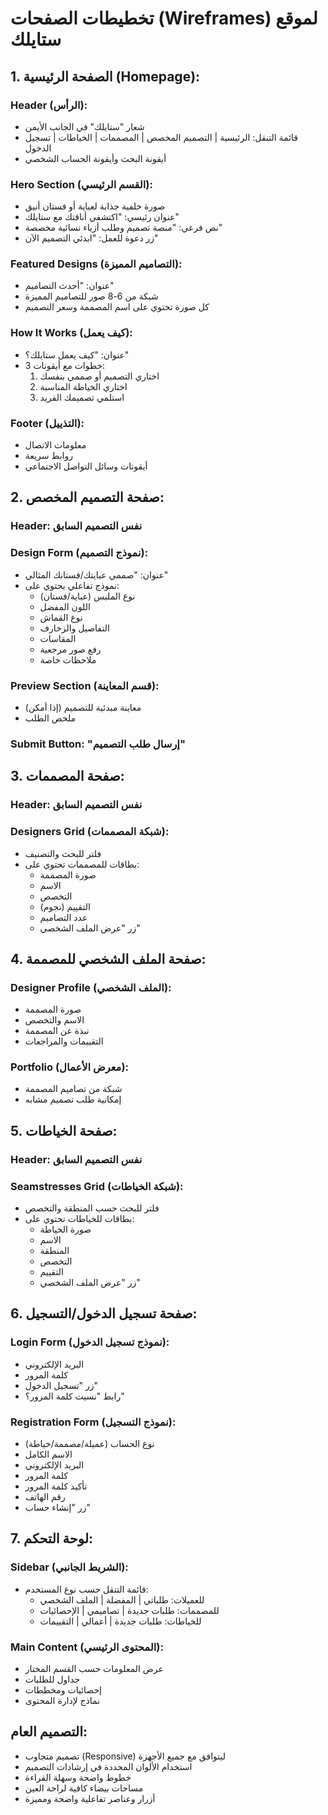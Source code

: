 # تخطيطات الصفحات (Wireframes) لموقع ستايلك

## 1. الصفحة الرئيسية (Homepage):

### Header (الرأس):
- شعار "ستايلك" في الجانب الأيمن
- قائمة التنقل: الرئيسية | التصميم المخصص | المصممات | الخياطات | تسجيل الدخول
- أيقونة البحث وأيقونة الحساب الشخصي

### Hero Section (القسم الرئيسي):
- صورة خلفية جذابة لعباية أو فستان أنيق
- عنوان رئيسي: "اكتشفي أناقتك مع ستايلك"
- نص فرعي: "منصة تصميم وطلب أزياء نسائية مخصصة"
- زر دعوة للعمل: "ابدئي التصميم الآن"

### Featured Designs (التصاميم المميزة):
- عنوان: "أحدث التصاميم"
- شبكة من 6-8 صور للتصاميم المميزة
- كل صورة تحتوي على اسم المصممة وسعر التصميم

### How It Works (كيف يعمل):
- عنوان: "كيف يعمل ستايلك؟"
- 3 خطوات مع أيقونات:
  1. اختاري التصميم أو صممي بنفسك
  2. اختاري الخياطة المناسبة
  3. استلمي تصميمك الفريد

### Footer (التذييل):
- معلومات الاتصال
- روابط سريعة
- أيقونات وسائل التواصل الاجتماعي

## 2. صفحة التصميم المخصص:

### Header: نفس التصميم السابق

### Design Form (نموذج التصميم):
- عنوان: "صممي عبايتك/فستانك المثالي"
- نموذج تفاعلي يحتوي على:
  - نوع الملبس (عباية/فستان)
  - اللون المفضل
  - نوع القماش
  - التفاصيل والزخارف
  - المقاسات
  - رفع صور مرجعية
  - ملاحظات خاصة

### Preview Section (قسم المعاينة):
- معاينة مبدئية للتصميم (إذا أمكن)
- ملخص الطلب

### Submit Button: "إرسال طلب التصميم"

## 3. صفحة المصممات:

### Header: نفس التصميم السابق

### Designers Grid (شبكة المصممات):
- فلتر للبحث والتصنيف
- بطاقات للمصممات تحتوي على:
  - صورة المصممة
  - الاسم
  - التخصص
  - التقييم (نجوم)
  - عدد التصاميم
  - زر "عرض الملف الشخصي"

## 4. صفحة الملف الشخصي للمصممة:

### Designer Profile (الملف الشخصي):
- صورة المصممة
- الاسم والتخصص
- نبذة عن المصممة
- التقييمات والمراجعات

### Portfolio (معرض الأعمال):
- شبكة من تصاميم المصممة
- إمكانية طلب تصميم مشابه

## 5. صفحة الخياطات:

### Header: نفس التصميم السابق

### Seamstresses Grid (شبكة الخياطات):
- فلتر للبحث حسب المنطقة والتخصص
- بطاقات للخياطات تحتوي على:
  - صورة الخياطة
  - الاسم
  - المنطقة
  - التخصص
  - التقييم
  - زر "عرض الملف الشخصي"

## 6. صفحة تسجيل الدخول/التسجيل:

### Login Form (نموذج تسجيل الدخول):
- البريد الإلكتروني
- كلمة المرور
- زر "تسجيل الدخول"
- رابط "نسيت كلمة المرور؟"

### Registration Form (نموذج التسجيل):
- نوع الحساب (عميلة/مصممة/خياطة)
- الاسم الكامل
- البريد الإلكتروني
- كلمة المرور
- تأكيد كلمة المرور
- رقم الهاتف
- زر "إنشاء حساب"

## 7. لوحة التحكم:

### Sidebar (الشريط الجانبي):
- قائمة التنقل حسب نوع المستخدم:
  - للعميلات: طلباتي | المفضلة | الملف الشخصي
  - للمصممات: طلبات جديدة | تصاميمي | الإحصائيات
  - للخياطات: طلبات جديدة | أعمالي | التقييمات

### Main Content (المحتوى الرئيسي):
- عرض المعلومات حسب القسم المختار
- جداول للطلبات
- إحصائيات ومخططات
- نماذج لإدارة المحتوى

## التصميم العام:
- تصميم متجاوب (Responsive) ليتوافق مع جميع الأجهزة
- استخدام الألوان المحددة في إرشادات التصميم
- خطوط واضحة وسهلة القراءة
- مساحات بيضاء كافية لراحة العين
- أزرار وعناصر تفاعلية واضحة ومميزة

